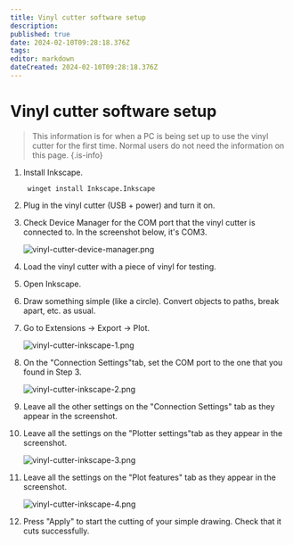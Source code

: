 ```yaml
---
title: Vinyl cutter software setup
description: 
published: true
date: 2024-02-10T09:28:18.376Z
tags: 
editor: markdown
dateCreated: 2024-02-10T09:28:18.376Z
---
```


# Vinyl cutter software setup

> This information is for when a PC is being set up to use the vinyl cutter for the first time.
> Normal users do not need the information on this page.
{.is-info}

1. Install Inkscape.

        winget install Inkscape.Inkscape
    
2. Plug in the vinyl cutter (USB + power) and turn it on.

3. Check Device Manager for the COM port that the vinyl cutter is connected to. In the screenshot below, it's COM3.

    ![vinyl-cutter-device-manager.png](/tools/cnc/vinyl/vinyl-cutter-device-manager.png)
    
4. Load the vinyl cutter with a piece of vinyl for testing.

5. Open Inkscape.

6. Draw something simple (like a circle). Convert objects to paths, break apart, etc. as usual.

7. Go to Extensions -> Export -> Plot.

    ![vinyl-cutter-inkscape-1.png](/tools/cnc/vinyl/vinyl-cutter-inkscape-1.png)

8. On the "Connection Settings"tab, set the COM port to the one that you found in Step 3.

    ![vinyl-cutter-inkscape-2.png](/tools/cnc/vinyl/vinyl-cutter-inkscape-2.png)
    
9. Leave all the other settings on the "Connection Settings" tab as they appear in the screenshot.

10. Leave all the settings on the "Plotter settings"tab as they appear in the screenshot.

    ![vinyl-cutter-inkscape-3.png](/tools/cnc/vinyl/vinyl-cutter-inkscape-3.png)

11. Leave all the settings on the "Plot features" tab as they appear in the screenshot.

     ![vinyl-cutter-inkscape-4.png](/tools/cnc/vinyl/vinyl-cutter-inkscape-4.png)
    
12. Press "Apply" to start the cutting of your simple drawing. Check that it cuts successfully.
    
